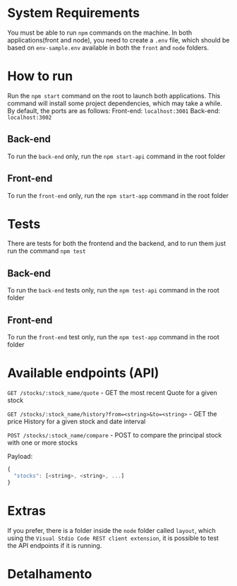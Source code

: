 # System Requirements

You must be able to run `npm` commands on the machine.
In both applications(front and node), you need to create a `.env` file, which should be based on `env-sample.env` available in both the `front` and `node` folders.

# How to run

Run the `npm start` command on the root to launch both applications. This command will install some project dependencies, which may take a while.
By default, the ports are as follows:
Front-end: `localhost:3001`
Back-end: `localhost:3002`

## Back-end

To run the `back-end` only, run the `npm start-api` command in the root folder

## Front-end

To run the `front-end` only, run the `npm start-app` command in the root folder

# Tests

There are tests for both the frontend and the backend, and to run them just run the command `npm test`

## Back-end

To run the `back-end` tests only, run the `npm test-api` command in the root folder

## Front-end

To run the `front-end` test only, run the `npm test-app` command in the root folder

# Available endpoints (API)

`GET /stocks/:stock_name/quote` - GET the most recent Quote for a given stock

`GET /stocks/:stock_name/history?from=<string>&to=<string>` - GET the price History for a given stock and date interval

`POST /stocks/:stock_name/compare` - POST to compare the principal stock with one or more stocks

Payload:

```js
{
  "stocks": [<string>, <string>, ...]
}
```

# Extras

If you prefer, there is a folder inside the `node` folder called `layout`, which using the `Visual Stdio Code REST client extension`, it is possible to test the API endpoints if it is running.

# Detalhamento
